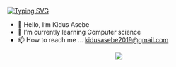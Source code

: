 
[![Typing SVG](https://readme-typing-svg.demolab.com/?lines=Frontend+Developer;React+Developer)](https://git.io/typing-svg)

- 👋 Hello, I’m Kidus Asebe
- 🌱 I’m currently learning Computer science
- 📫 How to reach me ... kidusasebe2019@gmail.com

  
<p align="center">
  <a href="https://skillicons.dev">
    <img src="https://skillicons.dev/icons?i=git,vim,appwrite,bash,cpp,css,dotnet,express,figma,firebase,git,html,java,js,mongodb,mysql,nextjs,nodejs,obsidian,postman,react,redux,sentry,tailwind,ts,vite" />
  </a>
</p>
